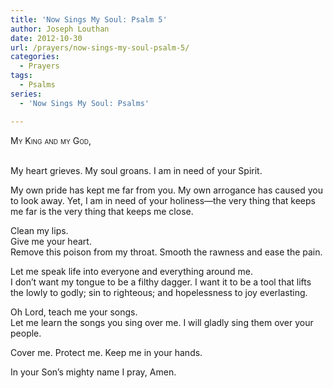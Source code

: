 ```yaml
---
title: 'Now Sings My Soul: Psalm 5'
author: Joseph Louthan
date: 2012-10-30
url: /prayers/now-sings-my-soul-psalm-5/
categories:
  - Prayers
tags:
  - Psalms
series:
  - 'Now Sings My Soul: Psalms'

---
```

<div style="font-variant: small-caps;">
  My King and my God,
</div>
&nbsp;

My heart grieves. My soul groans. I am in need of your Spirit.

My own pride has kept me far from you. My own arrogance has caused you to look away. Yet, I am in need of your holiness—the very thing that keeps me far is the very thing that keeps me close.

Clean my lips.  
Give me your heart.  
Remove this poison from my throat. Smooth the rawness and ease the pain.

Let me speak life into everyone and everything around me.  
I don’t want my tongue to be a filthy dagger. I want it to be a tool that lifts the lowly to godly; sin to righteous; and hopelessness to joy everlasting.

Oh Lord, teach me your songs.  
Let me learn the songs you sing over me. I will gladly sing them over your people.

Cover me. Protect me. Keep me in your hands.

In your Son’s mighty name I pray,
Amen.
